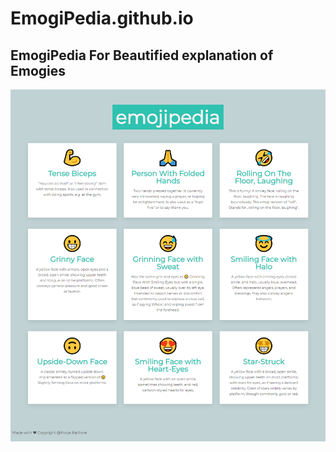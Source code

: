 # EmogiPedia.github.io
## EmogiPedia For Beautified explanation of Emogies

![Screen capture](https://github.com/poojarathore30/EmogiPedia.github.io/blob/master/screencapture-ytwu8-csb-app-2020-05-24-17_54_34.png)
